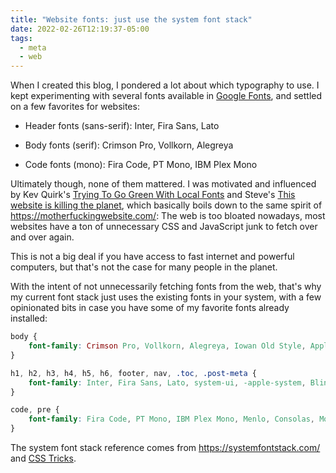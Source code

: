 ```yaml
---
title: "Website fonts: just use the system font stack"
date: 2022-02-26T12:19:37-05:00
tags:
  - meta
  - web
---
```


When I created this blog, I pondered a lot about which typography to use. I
kept experimenting with several fonts available in [Google
Fonts](https://fonts.google.com/), and settled on a few favorites for websites:

<!--more-->

- Header fonts (sans-serif): Inter, Fira Sans, Lato

- Body fonts (serif): Crimson Pro, Vollkorn, Alegreya

- Code fonts (mono): Fira Code, PT Mono, IBM Plex Mono

Ultimately though, none of them mattered. I was motivated and
influenced by Kev Quirk's [Trying To Go Green With Local
Fonts](https://kevq.uk/how-local-fonts-can-save-the-environment/)
and Steve's [This website is killing the
planet](https://visitmy.website/2020/07/13/this-website-is-killing-the-planet/),
which basically boils down to the same spirit of
https://motherfuckingwebsite.com/: The web is too bloated
nowadays, most websites have a ton of unnecessary CSS and
JavaScript junk to fetch over and over again.

This is not a big deal if you have access to fast internet and
powerful computers, but that's not the case for many people in
the planet.

With the intent of not unnecessarily fetching fonts from the web, that's why my
current font stack just uses the existing fonts in your system, with a few
opinionated bits in case you have some of my favorite fonts already installed:

```css
body {
    font-family: Crimson Pro, Vollkorn, Alegreya, Iowan Old Style, Apple Garamond, Baskerville, Times New Roman, Noto Serif, Droid Serif, Times, Source Serif Pro, serif, Apple Color Emoji, Segoe UI Emoji, Segoe UI Symbol, Noto Color Emoji;
}

h1, h2, h3, h4, h5, h6, footer, nav, .toc, .post-meta {
    font-family: Inter, Fira Sans, Lato, system-ui, -apple-system, BlinkMacSystemFont, Avenir Next, Avenir, Segoe UI, Helvetica Neue, Helvetica, Ubuntu, Roboto, Noto, Cantarell, Arial, sans-serif;
}

code, pre {
    font-family: Fira Code, PT Mono, IBM Plex Mono, Menlo, Consolas, Monaco, Liberation Mono, Ubuntu Mono, Lucida Console, monospace;
}
```

The system font stack reference comes from https://systemfontstack.com/ and [CSS Tricks](https://css-tricks.com/snippets/css/system-font-stack/).
